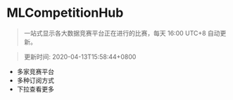 # MLCompetitionHub

> 一站式显示各大数据竞赛平台正在进行的比赛，每天 16:00 UTC+8 自动更新。
  
> 更新时间: 2020-04-13T15:58:44+0800 

* 多家竞赛平台
* 多种订阅方式
* 下拉查看更多